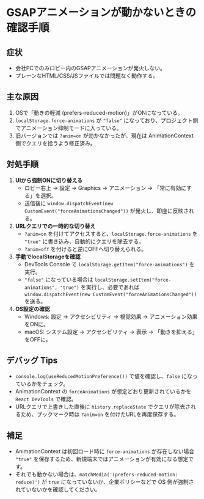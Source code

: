 # GSAPアニメーションが動かないときの確認手順

## 症状
- 会社PCでのみロビー内のGSAPアニメーションが発火しない。
- プレーンなHTML/CSS/JSファイルでは問題なく動作する。

## 主な原因
1. OSで「動きの軽減 (prefers-reduced-motion)」がONになっている。
2. `localStorage.force-animations` が `"false"` になっており、プロジェクト側でアニメーション抑制モードに入っている。
3. 旧バージョンでは `?anim=on` が効かなかったが、現在は AnimationContext 側でクエリを拾うよう修正済み。

## 対処手順
1. **UIから強制ONに切り替える**
   - ロビー右上 → 設定 → Graphics → アニメーション → 「常に有効にする」を選択。
   - 送信後に `window.dispatchEvent(new CustomEvent("forceAnimationsChanged"))` が発火し、即座に反映される。
2. **URLクエリでの一時的な切り替え**
   - `?anim=on` を付けてアクセスすると、`localStorage.force-animations` を `"true"` に書き込み、自動的にクエリを除去する。
   - `?anim=off` を付けると逆にOFFへ切り替えられる。
3. **手動でlocalStorageを確認**
   - DevTools Console で `localStorage.getItem("force-animations")` を実行。
   - `"false"` になっている場合は `localStorage.setItem("force-animations", "true")` を実行し、必要であれば `window.dispatchEvent(new CustomEvent("forceAnimationsChanged"))` を送る。
4. **OS設定の確認**
   - Windows: 設定 → アクセシビリティ → 視覚効果 → アニメーション効果をONに。
   - macOS: システム設定 → アクセシビリティ → 表示 → 「動きを抑える」をOFFに。

## デバッグ Tips
- `console.log(useReducedMotionPreference())` で値を確認し、`false` になっているかをチェック。
- AnimationContext の `forceAnimations` が想定どおり更新されているかを `React DevTools` で確認。
- URLクエリで上書きした直後に `history.replaceState` でクエリが除去されるため、ブックマーク時は `?anim=on` を付けたURLを再度保存する。

## 補足
- AnimationContext は初回ロード時に `force-animations` が存在しない場合 `"true"` を保存するため、新規端末ではアニメーションが有効になる想定です。
- それでも動かない場合は、`matchMedia('(prefers-reduced-motion: reduce)')` が `true` になっていないか、企業ポリシーなどで OS 側が強制されていないかを確認してください。
